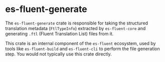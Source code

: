# es-fluent-generate

The `es-fluent-generate` crate is responsible for taking the structured translation metadata (`FtlTypeInfo`) extracted by `es-fluent-core` and generating `.ftl` (Fluent Translation List) files from it.

This crate is an internal component of the `es-fluent` ecosystem, used by tools like `es-fluent-build` and `es-fluent-cli` to perform the file generation step. You would not typically use this crate directly.
